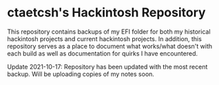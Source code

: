 # ctaetcsh's Hackintosh Repository
This repository contains backups of my EFI folder for both my historical hackintosh projects and current hackintosh projects. In addition, this repository serves as a place to document what works/what doesn't with each build as well as documentation for quirks I have encountered.

Update 2021-10-17: Repository has been updated with the most recent backup. Will be uploading copies of my notes soon.